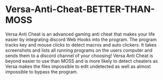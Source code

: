 # Versa-Anti-Cheat-BETTER-THAN-MOSS
Versa Anti Cheat is an advanced gaming anti cheat that makes your life easier by integrating discord Web Hooks into the program. The program tracks key and mouse clicks to detect macros and auto clickers. It takes screenshots and lists all running programs on the users computer and sends them to a discord channel of your choosing!   Versa Anti Cheat is beyond easier to use than MOSS and is more likely to detect cheaters as Versa makes the files impossible to edit undetected as well as almost impossible to bypass the program.
